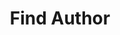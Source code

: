 ---
layout: page
title: Find Author
description: analyzed large collections of writing to predict the authors of unattributed texts.
img:
redirect: https://github.com/helen-li/find-author
importance: 3
category: ai/data
---